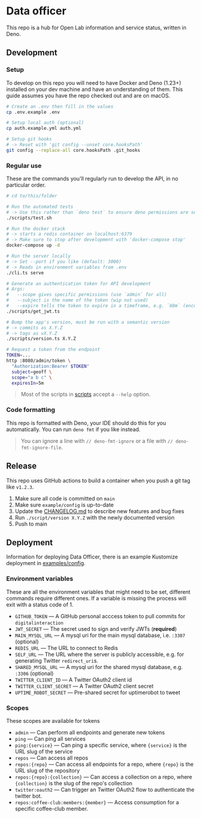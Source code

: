# Data officer

This repo is a hub for Open Lab information and service status, written in Deno.

## Development

### Setup

To develop on this repo you will need to have Docker and Deno (1.23+) installed
on your dev machine and have an understanding of them. This guide assumes you
have the repo checked out and are on macOS.

```sh
# Create an .env then fill in the values
cp .env.example .env

# Setup local auth (optional)
cp auth.example.yml auth.yml

# Setup git hooks
# -> Reset with 'git config --unset core.hooksPath'
git config --replace-all core.hooksPath .git_hooks
```

### Regular use

These are the commands you'll regularly run to develop the API, in no particular
order.

```sh
# cd to/this/folder

# Run the automated tests
# -> Use this rather than `deno test` to ensure deno permissions are set
./scripts/test.sh

# Run the docker stack
# -> starts a redis container on localhost:6379
# -> Make sure to stop after development with 'docker-compose stop'
docker-compose up -d

# Run the server locally
# -> Set --port if you like (default: 3000)
# -> Reads in environment variables from .env
./cli.ts serve

# Generate an authentication token for API development
# Args:
#   --scope gives specific permissions (use `admin` for all)
#   --subject is the name of the token (wip not used)
#   --expire tells the token to expire in a timeframe, e.g. `60m` (encouraged)
./scripts/get_jwt.ts

# Bump the app's version, must be run with a semantic version
# -> commits as X.Y.Z
# -> tags as vX.Y.Z
./scripts/version.ts X.Y.Z

# Request a token from the endpoint
TOKEN=...
http :8080/admin/token \
  "Authorization:Bearer $TOKEN"
  subject=geoff \
  scope="a b c" \
  expiresIn=5m
```

> Most of the scripts in [scripts](/scripts) accept a `--help` option.

### Code formatting

This repo is formatted with Deno, your IDE should do this for you automatically.
You can run `deno fmt` if you like instead.

> You can ignore a line with `// deno-fmt-ignore` or a file with
> `// deno-fmt-ignore-file`.

## Release

This repo uses GitHub actions to build a container when you push a git tag like
`v1.2.3`.

1. Make sure all code is committed on `main`
2. Make sure `example/config` is up-to-date
3. Update the [CHANGELOG.md](/CHANGELOG.md) to describe new features and bug
   fixes
4. Run `./script/version X.Y.Z` with the newly documented version
5. Push to main

## Deployment

Information for deploying Data Officer, there is an example Kustomize deployment
in [examples/config](/examples/config).

### Environment variables

These are all the environment variables that might need to be set, different
commands require different ones. If a variable is missing the process will exit
with a status code of 1.

- `GITHUB_TOKEN` — A GitHub personal acccess token to pull commits for
  `digitalinteraction`
- `JWT_SECRET` — The secret used to sign and verify JWTs (**required**)
- `MAIN_MYSQL_URL` — A mysql uri for the main mysql database, i.e. `:3307`
  (optional)
- `REDIS_URL` — The URL to connect to Redis
- `SELF_URL` — The URL where the server is publicly accessible, e.g. for
  generating Twitter `redirect_uri`s.
- `SHARED_MYSQL_URL` — A mysql uri for the shared mysql database, e.g. `:3306`
  (optional)
- `TWITTER_CLIENT_ID` — A Twitter OAuth2 client id
- `TWITTER_CLIENT_SECRET` — A Twitter OAuth2 client secret
- `UPTIME_ROBOT_SECRET` — Pre-shared secret for uptimerobot to tweet

### Scopes

These scopes are available for tokens

- `admin` — Can perform all endpoints and generate new tokens
- `ping` — Can ping all services
- `ping:{service}` — Can ping a specific service, where `{service}` is the URL
  slug of the service
- `repos` — Can access all repos
- `repos:{repo}` — Can access all endpoints for a repo, where `{repo}` is the
  URL slug of the repository
- `repos:{repo}:{collection}` — Can access a collection on a repo, where
  `{collection}` is the slug of the repo's collection
- `twitter:oauth2` — Can trigger an Twitter OAuth2 flow to authenticate the
  twitter bot.
- `repos:coffee-club:members:{member}` — Access consumption for a specific
  coffee-club member.
